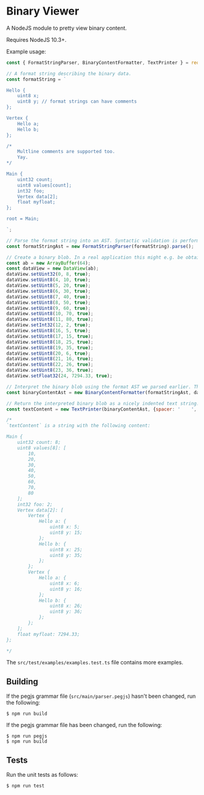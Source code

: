 # Binary Viewer

A NodeJS module to pretty view binary content.

Requires NodeJS 10.3+.

Example usage:

```js
const { FormatStringParser, BinaryContentFormatter, TextPrinter } = require('binary-viewer');

// A format string describing the binary data.
const formatString = `

Hello {
	uint8 x;
	uint8 y; // format strings can have comments
};

Vertex {
	Hello a;
	Hello b;
};

/*
	Multline comments are supported too.
	Yay.
*/

Main {
	uint32 count;
	uint8 values[count];
	int32 foo;
	Vertex data[2];
	float myfloat;
};

root = Main;

`;

// Parse the format string into an AST. Syntactic validation is performed here.
const formatStringAst = new FormatStringParser(formatString).parse();

// Create a binary blob. In a real application this might e.g. be obtained from an API.
const ab = new ArrayBuffer(64);
const dataView = new DataView(ab);
dataView.setUint32(0, 8, true);
dataView.setUint8(4, 10, true);
dataView.setUint8(5, 20, true);
dataView.setUint8(6, 30, true);
dataView.setUint8(7, 40, true);
dataView.setUint8(8, 50, true);
dataView.setUint8(9, 60, true);
dataView.setUint8(10, 70, true);
dataView.setUint8(11, 80, true);
dataView.setInt32(12, 2, true);
dataView.setUint8(16, 5, true);
dataView.setUint8(17, 15, true);
dataView.setUint8(18, 25, true);
dataView.setUint8(19, 35, true);
dataView.setUint8(20, 6, true);
dataView.setUint8(21, 16, true);
dataView.setUint8(22, 26, true);
dataView.setUint8(23, 36, true);
dataView.setFloat32(24, 7294.33, true);

// Interpret the binary blob using the format AST we parsed earlier. Throws on error.
const binaryContentAst = new BinaryContentFormatter(formatStringAst, dataView).read();

// Return the interpreted binary blob as a nicely indented text string.
const textContent = new TextPrinter(binaryContentAst, {spacer: '    ', assignment: ': '}).print();

/*
`textContent` is a string with the following content:

Main {
    uint32 count: 8;
    uint8 values[8]: [
        10,
        20,
        30,
        40,
        50,
        60,
        70,
        80
    ];
    int32 foo: 2;
    Vertex data[2]: [
        Vertex {
            Hello a: {
                uint8 x: 5;
                uint8 y: 15;
            };
            Hello b: {
                uint8 x: 25;
                uint8 y: 35;
            };
        };
        Vertex {
            Hello a: {
                uint8 x: 6;
                uint8 y: 16;
            };
            Hello b: {
                uint8 x: 26;
                uint8 y: 36;
            };
        };
    ];
    float myfloat: 7294.33;
};

*/
```

The `src/test/examples/examples.test.ts` file contains more examples.

## Building

If the pegjs grammar file (`src/main/parser.pegjs`) hasn't been changed, run the following:

	$ npm run build

If the pegjs grammar file has been changed, run the following:

	$ npm run pegjs
	$ npm run build

## Tests

Run the unit tests as follows:

	$ npm run test